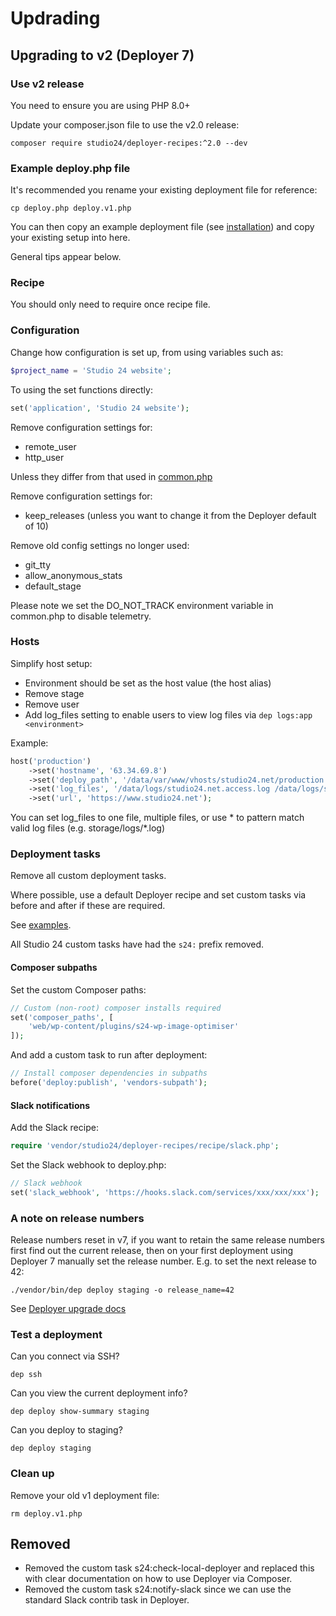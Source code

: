 # Updrading

## Upgrading to v2 (Deployer 7)

### Use v2 release

You need to ensure you are using PHP 8.0+

Update your composer.json file to use the v2.0 release:

```
composer require studio24/deployer-recipes:^2.0 --dev
```  

### Example deploy.php file

It's recommended you rename your existing deployment file for reference:

```
cp deploy.php deploy.v1.php
```

You can then copy an example deployment file (see [installation](installation.md#create-a-deployphp-file)) and copy your existing setup into here.

General tips appear below.

### Recipe

You should only need to require once recipe file.   


### Configuration

Change how configuration is set up, from using variables such as:

```php
$project_name = 'Studio 24 website';
```

To using the set functions directly:

```php
set('application', 'Studio 24 website');
```

Remove configuration settings for:
* remote_user
* http_user

Unless they differ from that used in [common.php](../common.php)

Remove configuration settings for:
* keep_releases (unless you want to change it from the Deployer default of 10)

Remove old config settings no longer used:
* git_tty
* allow_anonymous_stats
* default_stage

Please note we set the DO_NOT_TRACK environment variable in common.php to disable telemetry.

### Hosts

Simplify host setup:
* Environment should be set as the host value (the host alias)
* Remove stage
* Remove user
* Add log_files setting to enable users to view log files via `dep logs:app <environment>`

Example:

```php
host('production')
    ->set('hostname', '63.34.69.8')
    ->set('deploy_path', '/data/var/www/vhosts/studio24.net/production')
    ->set('log_files', '/data/logs/studio24.net.access.log /data/logs/studio24.net.error.log')
    ->set('url', 'https://www.studio24.net');
```

You can set log_files to one file, multiple files, or use * to pattern match valid log files (e.g. storage/logs/*.log)

### Deployment tasks

Remove all custom deployment tasks. 

Where possible, use a default Deployer recipe and set custom tasks via before and after if these are required.

See [examples](../examples).

All Studio 24 custom tasks have had the `s24:` prefix removed.

#### Composer subpaths

Set the custom Composer paths:

````php
// Custom (non-root) composer installs required
set('composer_paths', [
    'web/wp-content/plugins/s24-wp-image-optimiser'
]);
````

And add a custom task to run after deployment:

```php
// Install composer dependencies in subpaths
before('deploy:publish', 'vendors-subpath');
```

#### Slack notifications

Add the Slack recipe:

```php
require 'vendor/studio24/deployer-recipes/recipe/slack.php';
```

Set the Slack webhook to deploy.php:

```php
// Slack webhook
set('slack_webhook', 'https://hooks.slack.com/services/xxx/xxx/xxx');
```

### A note on release numbers

Release numbers reset in v7, if you want to retain the same release numbers first find out the current release, then
on your first deployment using Deployer 7 manually set the release number. E.g. to set the next release to 42:

```
./vendor/bin/dep deploy staging -o release_name=42
```

See [Deployer upgrade docs](https://deployer.org/docs/7.x/UPGRADE#step-2-deploy)

### Test a deployment

Can you connect via SSH?

```
dep ssh
```

Can you view the current deployment info?

```
dep deploy show-summary staging
```

Can you deploy to staging?

```
dep deploy staging
```

### Clean up

Remove your old v1 deployment file:

```
rm deploy.v1.php
```

## Removed

* Removed the custom task s24:check-local-deployer and replaced this with clear documentation on how to use Deployer via Composer. 
* Removed the custom task s24:notify-slack since we can use the standard Slack contrib task in Deployer.
